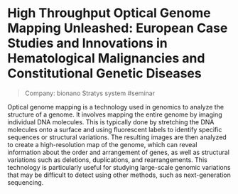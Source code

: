 # High Throughput Optical Genome Mapping Unleashed: European Case Studies and Innovations in Hematological Malignancies and Constitutional Genetic Diseases

> Company: bionano
> Stratys system
#seminar 

Optical genome mapping is a technology used in genomics to analyze the structure of a genome. It involves mapping the entire genome by imaging individual DNA molecules. This is typically done by stretching the DNA molecules onto a surface and using fluorescent labels to identify specific sequences or structural variations. The resulting images are then analyzed to create a high-resolution map of the genome, which can reveal information about the order and arrangement of genes, as well as structural variations such as deletions, duplications, and rearrangements. This technology is particularly useful for studying large-scale genomic variations that may be difficult to detect using other methods, such as next-generation sequencing.